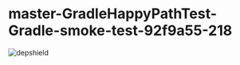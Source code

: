 # master-GradleHappyPathTest-Gradle-smoke-test-92f9a55-218

![depshield](https://staging.depshield.sonatype.org/badges/depshield-staging/master-GradleHappyPathTest-Gradle-smoke-test-92f9a55-218/depshield.svg)